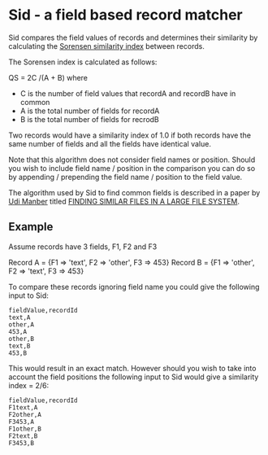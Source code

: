 Sid - a field based record matcher
==================================

Sid compares the field values of records and determines their similarity 
by calculating the [Sorensen similarity index](http://en.wikipedia.org/wiki/S%C3%B8rensen_similarity_index) 
between records. 

The Sorensen index is calculated as follows:

QS = 2C /(A + B) where
* C is the number of field values that recordA and recordB have in common
* A is the total number of fields for recordA
* B is the total number of fields for recrodB

Two records would have a similarity index of 1.0 if both records have the
same number of fields and all the fields have identical value.

Note that this algorithm does not consider field names or position. Should you wish to include 
field name / position in the comparison you can do so by 
appending / prepending the field name / position to the field value.

The algorithm used by Sid to find common fields is described in a paper by [Udi Manber](http://en.wikipedia.org/wiki/Udi_Manber)
titled [FINDING SIMILAR FILES IN A LARGE FILE SYSTEM](http://www.usenix.org/publications/library/proceedings/sf94/full_papers/manber.finding).

Example
-------
Assume records have 3 fields, F1, F2 and F3

Record A = {F1 => 'text', F2 => 'other', F3 => 453}
Record B = {F1 => 'other', F2 => 'text', F3 => 453}

To compare these records ignoring field name you could give the following input to Sid:
	
	fieldValue,recordId
	text,A
	other,A
	453,A
	other,B
	text,B
	453,B

This would result in an exact match. However should you wish to take into account the 
field positions the following input to Sid would give a similarity index = 2/6:
	
	fieldValue,recordId
	F1text,A
	F2other,A
	F3453,A
	F1other,B
	F2text,B
	F3453,B


 

   